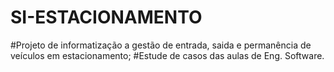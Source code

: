 # SI-ESTACIONAMENTO
#Projeto de informatização a gestão de entrada, saida e permanência de veículos em estacionamento;
#Estude de casos das aulas de Eng. Software.
